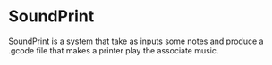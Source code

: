 # SoundPrint
SoundPrint is a system that take as inputs some notes and produce a .gcode file that makes a printer play the associate music.
